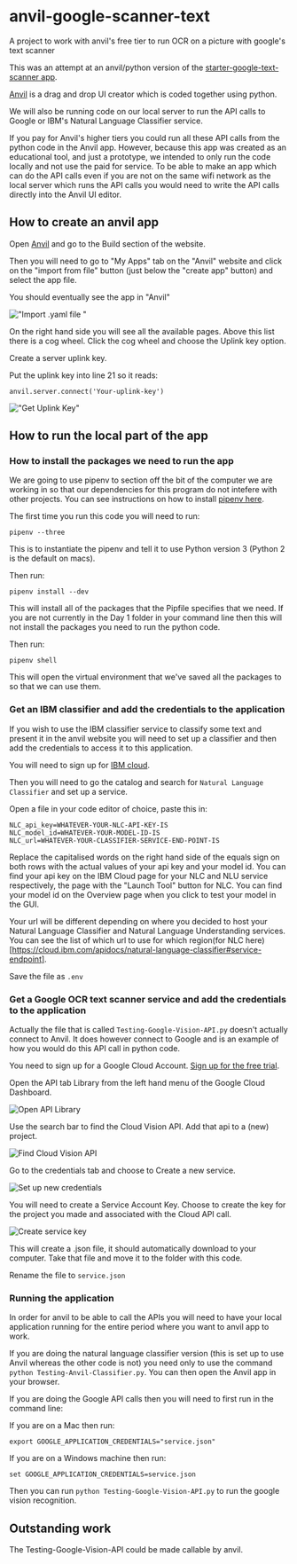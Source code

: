 # anvil-google-scanner-text
A project to work with anvil's free tier to run OCR on a picture with google's text scanner

This was an attempt at an anvil/python version of the [starter-google-text-scanner app](https://github.com/millisande/starter-google-text-scanner).

[Anvil](https://anvil.works/?utm_expid=97990206-5.gXkeODHgSXWSbT--IBAoUQ.0&utm_referrer=https%3A%2F%2Fwww.google.com%2F) is a drag and drop UI creator which is coded together using python.

We will also be running code on our local server to run the API calls to Google or IBM's Natural Language Classifier service.

If you pay for Anvil's higher tiers you could run all these API calls from the python code in the Anvil app. However, because this app was created as an educational tool, and just a prototype, we intended to only run the code locally and not use the paid for service. To be able to make an app which can do the API calls even if you are not on the same wifi network as the local server which runs the API calls you would need to write the API calls directly into the Anvil UI editor.

## How to create an anvil app

Open [Anvil](https://anvil.works/) and go to the Build section of the website.

Then you will need to go to "My Apps" tab on the "Anvil" website and click on the "import from file" button (just below the "create app" button) and select the app file.

You should eventually see the app in "Anvil"

!["Import .yaml file "](/readme-images/import-app-sc.png "Import .yaml file")

On the right hand side you will see all the available pages. Above this list there is a cog wheel. Click the cog wheel and choose the Uplink key option.

Create a server uplink key.

Put the uplink key into line 21 so it reads:

```
anvil.server.connect('Your-uplink-key')
```

!["Get Uplink Key"](/readme-images/get-uplink-key.png "Get Uplink Key")

## How to run the local part of the app

### How to install the packages we need to run the app

We are going to use pipenv to section off the bit of the computer we are working in so that our dependencies for this program do not intefere with other projects. You can see instructions on how to install [pipenv here](https://pypi.org/project/pipenv/).

The first time you run this code you will need to run:

`pipenv --three`

This is to instantiate the pipenv and tell it to use Python version 3 (Python 2 is the default on macs).

Then run:

`pipenv install --dev`

This will install all of the packages that the Pipfile specifies that we need. If you are not currently in the Day 1 folder in your command line then this will not install the packages you need to run the python code.

Then run:


`pipenv shell`

This will open the virtual environment that we've saved all the packages to so that we can use them.

### Get an IBM classifier and add the credentials to the application

If you wish to use the IBM classifier service to classify some text and present it in the anvil website you will need to set up a classifier and then add the credentials to access it to this application.


You will need to sign up for [IBM cloud](cloud.ibm.com).

Then you will need to go the catalog and search for `Natural Language Classifier` and set up a service.

Open a file in your code editor of choice, paste this in:

```
NLC_api_key=WHATEVER-YOUR-NLC-API-KEY-IS
NLC_model_id=WHATEVER-YOUR-MODEL-ID-IS
NLC_url=WHATEVER-YOUR-CLASSIFIER-SERVICE-END-POINT-IS
```

Replace the capitalised words on the right hand side of the equals sign on both rows with the actual values of your api key and your model id. You can find your api key on the IBM Cloud page for your NLC and NLU service respectively, the page with the "Launch Tool" button for NLC. You can find your model id on the Overview page when you click to test your model in the GUI.

Your url will be different depending on where you decided to host your Natural Language Classifier and Natural Language Understanding services. You can see the list of which url to use for which region(for NLC here)[https://cloud.ibm.com/apidocs/natural-language-classifier#service-endpoint].

Save the file as `.env`

### Get a Google OCR text scanner service and add the credentials to the application

Actually the file that is called `Testing-Google-Vision-API.py` doesn't actually connect to Anvil. It does however connect to Google and is an example of how you would do this API call in python code.

You need to sign up for a Google Cloud Account. [Sign up for the free trial](https://cloud.google.com/free/docs/gcp-free-tier).

Open the API tab Library from the left hand menu of the Google Cloud Dashboard.

![Open API Library](/readme-images/look-for-API.png "Open API Library")

Use the search bar to find the Cloud Vision API. Add that api to a (new) project.

![Find Cloud Vision API](/readme-images/find-cloud-API.png "Find Cloud Vision")

Go to the credentials tab and choose to Create a new service.

![Set up new credentials](/readme-images/API-credentials-page.png "Set up new credentials")

You will need to create a Service Account Key. Choose to create the key for the project you made and associated with the Cloud API call.

![Create service key](/readme-images/create-service-key.png "Create service key")

This will create a .json file, it should automatically download to your computer. Take that file and move it to the folder with this code.

Rename the file to `service.json`

### Running the application

In order for anvil to be able to call the APIs you will need to have your local application running for the entire period where you want to anvil app to work.

If you are doing the natural language classifier version (this is set up to use Anvil whereas the other code is not) you need only to use the command `python Testing-Anvil-Classifier.py`. You can then open the Anvil app in your browser.

If you are doing the Google API calls then you will need to first run in the command line:

If you are on a Mac then run:

```
export GOOGLE_APPLICATION_CREDENTIALS="service.json"
```

If you are on a Windows machine then run:

```
set GOOGLE_APPLICATION_CREDENTIALS=service.json
```

Then you can run `python Testing-Google-Vision-API.py` to run the google vision recognition.

## Outstanding work

The Testing-Google-Vision-API could be made callable by anvil.
